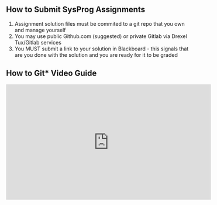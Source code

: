 ## How to Submit SysProg Assignments

1. Assignment solution files must be commited to a git repo that you own and manage yourself
1. You may use public Github.com (suggested) or private Gitlab via Drexel Tux/Gitlab services
1. You MUST submit a link to your solution in Blackboard - this signals that are you done with the solution and you are ready for it to be graded

## How to Git* Video Guide

<iframe width="560" height="315" src="https://www.youtube.com/embed/qHJv_WulwmI?si=rBMawF1kPmpSkhnp" title="YouTube video player" frameborder="0" allow="accelerometer; autoplay; clipboard-write; encrypted-media; gyroscope; picture-in-picture; web-share" referrerpolicy="strict-origin-when-cross-origin" allowfullscreen></iframe>

